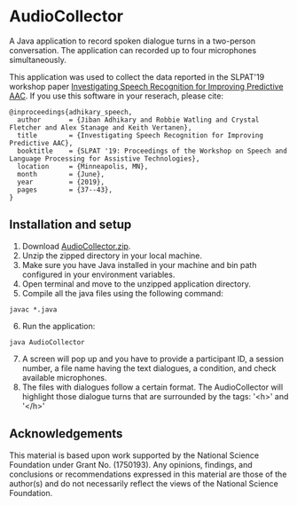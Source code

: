 # AudioCollector

A Java application to record spoken dialogue turns in a two-person conversation. The application can recorded up to four microphones simultaneously.

This application was used to collect the data reported in the SLPAT'19 workshop paper [Investigating Speech Recognition for Improving Predictive AAC](https://www.aclweb.org/anthology/W19-1706). If you use this software in your reserach, please cite:

```
@inproceedings{adhikary_speech,
  author       = {Jiban Adhikary and Robbie Watling and Crystal Fletcher and Alex Stanage and Keith Vertanen},
  title        = {Investigating Speech Recognition for Improving Predictive AAC},
  booktitle    = {SLPAT '19: Proceedings of the Workshop on Speech and Language Processing for Assistive Technologies},
  location     = {Minneapolis, MN},
  month        = {June},
  year         = {2019},
  pages        = {37--43},
}
```

## Installation and setup

1. Download [AudioCollector.zip](master.zip).
2. Unzip the zipped directory in your local machine.
3. Make sure you have Java installed in your machine and bin path configured in your environment variables.
4. Open terminal and move to the unzipped application directory.
5. Compile all the java files using the following command:
```
javac *.java
```
6. Run the application:
```
java AudioCollector
```
7. A screen will pop up and you have to provide a participant ID, a session number, a file name having the text dialogues, a condition, and check available microphones.
8. The files with dialogues follow a certain format. The AudioCollector will highlight those dialogue turns that are surrounded by the tags: \'\<h\>\' and \'\</h\>\'   

## Acknowledgements
This material is based upon work supported by the National Science Foundation under Grant No. (1750193). Any opinions, findings, and conclusions or recommendations expressed in this material are those of the author(s) and do not necessarily reflect the views of the National Science Foundation.

